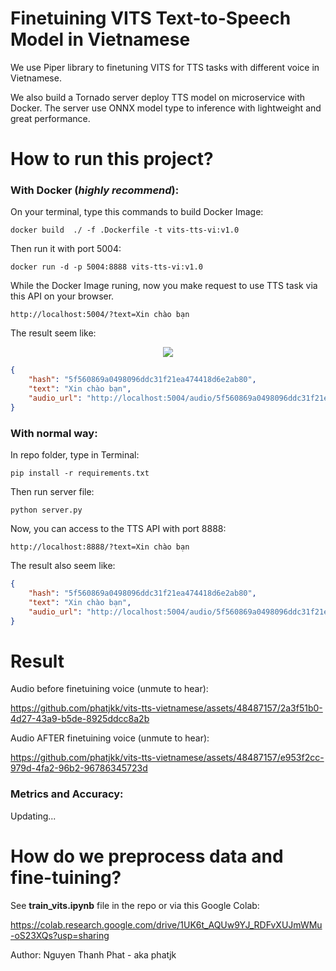 # Finetuining VITS Text-to-Speech Model in Vietnamese

We use Piper library to finetuning VITS for TTS tasks with different voice in Vietnamese. 

We also build a Tornado server deploy TTS model on microservice with Docker. 
The server use ONNX model type to inference with lightweight and great performance. 


# How to run this project?

### With Docker (***highly recommend***):
On your terminal, type this commands to build Docker Image:
```
docker build  ./ -f .Dockerfile -t vits-tts-vi:v1.0
```
Then run it with port 5004:
```
docker run -d -p 5004:8888 vits-tts-vi:v1.0
```
While the Docker Image runing, now you make request to use TTS task via this API on your browser.
```
http://localhost:5004/?text=Xin chào bạn
```
The result seem like:
<p align="center">
  <img  src="https://raw.githubusercontent.com/phatjkk/vits-tts-vietnamese/main/resources/demo_api.PNG">
</p>

```json
{
    "hash": "5f560869a0498096ddc31f21ea474418d6e2ab80",
    "text": "Xin chào bạn",
    "audio_url": "http://localhost:5004/audio/5f560869a0498096ddc31f21ea474418d6e2ab80.wav"
}
```

### With normal way:
In repo folder, type in Terminal:
```
pip install -r requirements.txt
```
Then run server file:
```
python server.py
```
Now, you can access to the TTS API with port 8888:
```
http://localhost:8888/?text=Xin chào bạn
```
The result also seem like:
```json
{
    "hash": "5f560869a0498096ddc31f21ea474418d6e2ab80",
    "text": "Xin chào bạn",
    "audio_url": "http://localhost:5004/audio/5f560869a0498096ddc31f21ea474418d6e2ab80.wav"
}
```

# Result
Audio before finetuining voice (unmute to hear):


https://github.com/phatjkk/vits-tts-vietnamese/assets/48487157/2a3f51b0-4d27-43a9-b5de-8925ddcc8a2b


Audio AFTER finetuining voice (unmute to hear):


https://github.com/phatjkk/vits-tts-vietnamese/assets/48487157/e953f2cc-979d-4fa2-96b2-96786345723d


### Metrics and Accuracy: 
Updating...


# How do we preprocess data and fine-tuining?

See **train_vits.ipynb** file in the repo or via this Google Colab:

https://colab.research.google.com/drive/1UK6t_AQUw9YJ_RDFvXUJmWMu-oS23XQs?usp=sharing

Author: Nguyen Thanh Phat - aka phatjk
